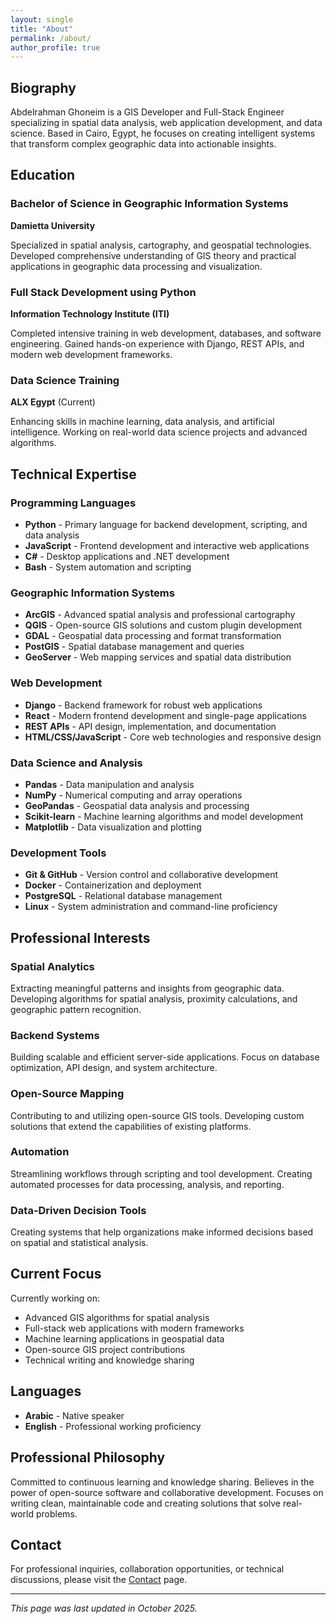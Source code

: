 ```yaml
---
layout: single
title: "About"
permalink: /about/
author_profile: true
---
```


## Biography

Abdelrahman Ghoneim is a GIS Developer and Full-Stack Engineer specializing in spatial data analysis, web application development, and data science. Based in Cairo, Egypt, he focuses on creating intelligent systems that transform complex geographic data into actionable insights.

## Education

### Bachelor of Science in Geographic Information Systems
**Damietta University**

Specialized in spatial analysis, cartography, and geospatial technologies. Developed comprehensive understanding of GIS theory and practical applications in geographic data processing and visualization.

### Full Stack Development using Python
**Information Technology Institute (ITI)**

Completed intensive training in web development, databases, and software engineering. Gained hands-on experience with Django, REST APIs, and modern web development frameworks.

### Data Science Training
**ALX Egypt** (Current)

Enhancing skills in machine learning, data analysis, and artificial intelligence. Working on real-world data science projects and advanced algorithms.

## Technical Expertise

### Programming Languages

- **Python** - Primary language for backend development, scripting, and data analysis
- **JavaScript** - Frontend development and interactive web applications
- **C#** - Desktop applications and .NET development
- **Bash** - System automation and scripting

### Geographic Information Systems

- **ArcGIS** - Advanced spatial analysis and professional cartography
- **QGIS** - Open-source GIS solutions and custom plugin development
- **GDAL** - Geospatial data processing and format transformation
- **PostGIS** - Spatial database management and queries
- **GeoServer** - Web mapping services and spatial data distribution

### Web Development

- **Django** - Backend framework for robust web applications
- **React** - Modern frontend development and single-page applications
- **REST APIs** - API design, implementation, and documentation
- **HTML/CSS/JavaScript** - Core web technologies and responsive design

### Data Science and Analysis

- **Pandas** - Data manipulation and analysis
- **NumPy** - Numerical computing and array operations
- **GeoPandas** - Geospatial data analysis and processing
- **Scikit-learn** - Machine learning algorithms and model development
- **Matplotlib** - Data visualization and plotting

### Development Tools

- **Git & GitHub** - Version control and collaborative development
- **Docker** - Containerization and deployment
- **PostgreSQL** - Relational database management
- **Linux** - System administration and command-line proficiency

## Professional Interests

### Spatial Analytics
Extracting meaningful patterns and insights from geographic data. Developing algorithms for spatial analysis, proximity calculations, and geographic pattern recognition.

### Backend Systems
Building scalable and efficient server-side applications. Focus on database optimization, API design, and system architecture.

### Open-Source Mapping
Contributing to and utilizing open-source GIS tools. Developing custom solutions that extend the capabilities of existing platforms.

### Automation
Streamlining workflows through scripting and tool development. Creating automated processes for data processing, analysis, and reporting.

### Data-Driven Decision Tools
Creating systems that help organizations make informed decisions based on spatial and statistical analysis.

## Current Focus

Currently working on:

- Advanced GIS algorithms for spatial analysis
- Full-stack web applications with modern frameworks
- Machine learning applications in geospatial data
- Open-source GIS project contributions
- Technical writing and knowledge sharing

## Languages

- **Arabic** - Native speaker
- **English** - Professional working proficiency

## Professional Philosophy

Committed to continuous learning and knowledge sharing. Believes in the power of open-source software and collaborative development. Focuses on writing clean, maintainable code and creating solutions that solve real-world problems.

## Contact

For professional inquiries, collaboration opportunities, or technical discussions, please visit the [Contact](/contact/) page.

---

*This page was last updated in October 2025.*
